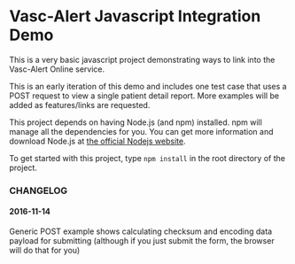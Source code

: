 # Vasc-Alert Javascript Integration Demo

This is a very basic javascript project demonstrating ways to link into the Vasc-Alert Online service.

This is an early iteration of this demo and includes one test case that uses a POST request to view a single patient detail report.
More examples will be added as features/links are requested.

This project depends on having Node.js (and npm) installed. npm will manage all the dependencies for you. You can get more information
and download Node.js at [the official Nodejs website](https://nodejs.org/ "Official Nodejs Website").

To get started with this project, type ```npm install``` in the root directory of the project.

### CHANGELOG

#### 2016-11-14

Generic POST example shows calculating checksum and encoding data payload for submitting (although if you just submit the form,
the browser will do that for you)
